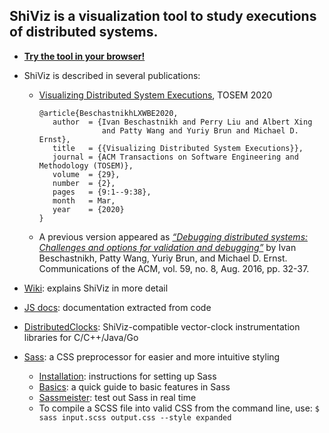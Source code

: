 ## ShiViz is a visualization tool to study executions of distributed systems.

* [**Try the tool in your browser!**](https://bestchai.bitbucket.io/shiviz/)

* ShiViz is described in several publications:

  * [Visualizing Distributed System Executions](https://homes.cs.washington.edu/~mernst/pubs/visualize-distributed-tosem2020.pdf), TOSEM 2020
    ```
    @article{BeschastnikhLXWBE2020,
       author  = {Ivan Beschastnikh and Perry Liu and Albert Xing
                  and Patty Wang and Yuriy Brun and Michael D. Ernst},
       title   = {{Visualizing Distributed System Executions}},
       journal = {ACM Transactions on Software Engineering and Methodology (TOSEM)},
       volume  = {29},
       number  = {2},
       pages   = {9:1--9:38},
       month   = Mar,
       year    = {2020}
    }
    ```
  * A previous version appeared as *[“Debugging distributed systems: Challenges and options for validation and debugging”](https://homes.cs.washington.edu/~mernst/pubs/debug-distributed-cacm2016.pdf)* by Ivan Beschastnikh, Patty Wang, Yuriy Brun, and Michael D. Ernst. Communications of the ACM, vol. 59, no. 8, Aug. 2016, pp. 32-37.


* [Wiki](https://github.com/DistributedClocks/shiviz/wiki): explains ShiViz in more detail

* [JS docs](http://bestchai.bitbucket.io/shiviz/docs/): documentation extracted from code

* [DistributedClocks](https://distributedclocks.github.io/): ShiViz-compatible vector-clock instrumentation libraries for C/C++/Java/Go

* [Sass](http://sass-lang.com/): a CSS preprocessor for easier and more intuitive styling

	- [Installation](http://sass-lang.com/install): instructions for setting up Sass
	- [Basics](http://sass-lang.com/guide): a quick guide to basic features in Sass
	- [Sassmeister](http://sassmeister.com/): test out Sass in real time
	- To compile a SCSS file into valid CSS from the command line, use:
	  ```$ sass input.scss output.css --style expanded```
